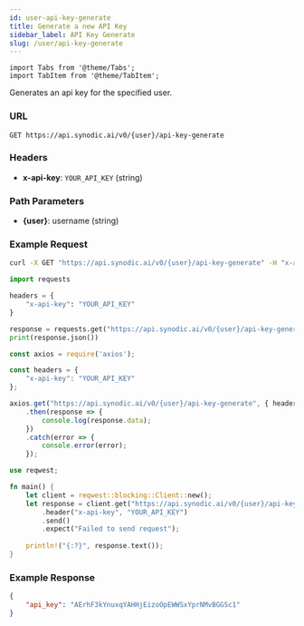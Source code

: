 ```yaml
---
id: user-api-key-generate
title: Generate a new API Key
sidebar_label: API Key Generate
slug: /user/api-key-generate
---
```


```mdx-code-block
import Tabs from '@theme/Tabs';
import TabItem from '@theme/TabItem';
```

Generates an api key for the specified user.

### URL

`GET https://api.synodic.ai/v0/{user}/api-key-generate`

### Headers

- **x-api-key**: `YOUR_API_KEY` (string)

### Path Parameters

- **\{user\}**: username (string)

### Example Request

<Tabs>
<TabItem value="Bash">

```bash
curl -X GET "https://api.synodic.ai/v0/{user}/api-key-generate" -H "x-api-key: YOUR_API_KEY"
```

</TabItem>
<TabItem value="Python">

```python
import requests

headers = {
    "x-api-key": "YOUR_API_KEY"
}

response = requests.get("https://api.synodic.ai/v0/{user}/api-key-generate", headers=headers)
print(response.json())
```

</TabItem>
<TabItem value="Node.js">

```javascript
const axios = require('axios');

const headers = {
    "x-api-key": "YOUR_API_KEY"
};

axios.get("https://api.synodic.ai/v0/{user}/api-key-generate", { headers })
    .then(response => {
        console.log(response.data);
    })
    .catch(error => {
        console.error(error);
    });
```

</TabItem>
<TabItem value="Rust">

```rust
use reqwest;

fn main() {
    let client = reqwest::blocking::Client::new();
    let response = client.get("https://api.synodic.ai/v0/{user}/api-key-generate")
        .header("x-api-key", "YOUR_API_KEY")
        .send()
        .expect("Failed to send request");
        
    println!("{:?}", response.text());
}
```

</TabItem>
</Tabs>

### Example Response

```json
{
    "api_key": "AErhF3kYnuxqYAHHjEizoOpEWWSxYprNMvBGGSc1"
}
```